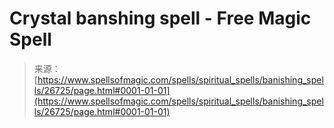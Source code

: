 <!--yml
category: 未分类
date: 2024-06-12 19:15:05
-->

# Crystal banshing spell - Free Magic Spell

> 来源：[https://www.spellsofmagic.com/spells/spiritual_spells/banishing_spells/26725/page.html#0001-01-01](https://www.spellsofmagic.com/spells/spiritual_spells/banishing_spells/26725/page.html#0001-01-01)